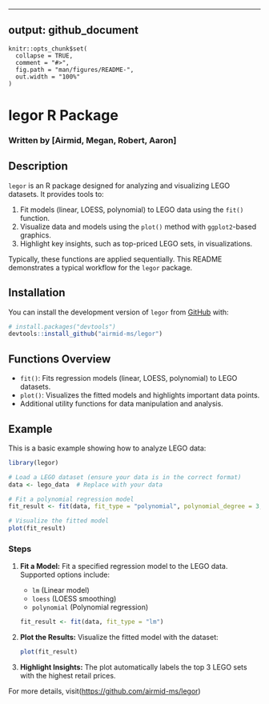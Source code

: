 
---
output: github_document
---

<!-- README.md is generated from README.Rmd. Please edit that file -->

```{r, include = FALSE}
knitr::opts_chunk$set(
  collapse = TRUE,
  comment = "#>",
  fig.path = "man/figures/README-",
  out.width = "100%"
)
```

# legor R Package
### Written by [Airmid, Megan, Robert, Aaron]

<!-- badges: start -->
<!-- badges: end -->

## Description

`legor` is an R package designed for analyzing and visualizing LEGO datasets. It provides tools to:

1. Fit models (linear, LOESS, polynomial) to LEGO data using the `fit()` function.
2. Visualize data and models using the `plot()` method with `ggplot2`-based graphics.
3. Highlight key insights, such as top-priced LEGO sets, in visualizations.

Typically, these functions are applied sequentially. This README demonstrates a typical workflow for the `legor` package.

## Installation

You can install the development version of `legor` from [GitHub](https://github.com/airmid-ms/legor) with:

```r
# install.packages("devtools")
devtools::install_github("airmid-ms/legor")
```

## Functions Overview

- `fit()`: Fits regression models (linear, LOESS, polynomial) to LEGO datasets.
- `plot()`: Visualizes the fitted models and highlights important data points.
- Additional utility functions for data manipulation and analysis.

## Example

This is a basic example showing how to analyze LEGO data:

```r
library(legor)

# Load a LEGO dataset (ensure your data is in the correct format)
data <- lego_data  # Replace with your data

# Fit a polynomial regression model
fit_result <- fit(data, fit_type = "polynomial", polynomial_degree = 3, year_range = c(2010, 2020))

# Visualize the fitted model
plot(fit_result)
```

### Steps

1. **Fit a Model:**
   Fit a specified regression model to the LEGO data. Supported options include:
   - `lm` (Linear model)
   - `loess` (LOESS smoothing)
   - `polynomial` (Polynomial regression)

   ```r
   fit_result <- fit(data, fit_type = "lm")
   ```

2. **Plot the Results:**
   Visualize the fitted model with the dataset:
   ```r
   plot(fit_result)
   ```

3. **Highlight Insights:**
   The plot automatically labels the top 3 LEGO sets with the highest retail prices.

For more details, visit(https://github.com/airmid-ms/legor)
